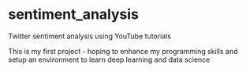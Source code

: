 # sentiment_analysis
Twitter sentiment analysis using YouTube tutorials

This is my first project - hoping to enhance my programming skills and setup an environment to learn deep learning and data science
